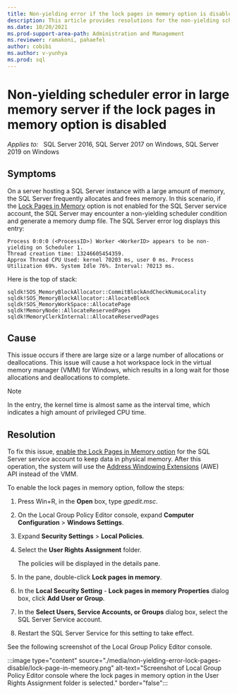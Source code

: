 ```yaml
---
title: Non-yielding error if the lock pages in memory option is disabled
description: This article provides resolutions for the non-yielding scheduler error that occurs in large memory server if the lock pages in memory option is disabled.
ms.date: 10/20/2021
ms.prod-support-area-path: Administration and Management
ms.reviewer: ramakoni, pahaefel
author: cobibi
ms.author: v-yunhya
ms.prod: sql
---
```

# Non-yielding scheduler error in large memory server if the lock pages in memory option is disabled

_Applies to:_ &nbsp; SQL Server 2016, SQL Server 2017 on Windows, SQL Server 2019 on Windows

## Symptoms

On a server hosting a SQL Server instance with a large amount of memory, the SQL Server frequently allocates and frees memory. In this scenario, if the [Lock Pages in Memory](/sql/database-engine/configure-windows/server-memory-server-configuration-options#lock-pages-in-memory-lpim) option is not enabled for the SQL Server service account, the SQL Server may encounter a non-yielding scheduler condition and generate a memory dump file. The SQL Server error log displays this entry:

```output
Process 0:0:0 (<ProcessID>) Worker <WorkerID> appears to be non-yielding on Scheduler 1. 
Thread creation time: 13246605454359. 
Approx Thread CPU Used: kernel 70203 ms, user 0 ms. Process Utilization 69%. System Idle 76%. Interval: 70213 ms.
```

Here is the top of stack:

```output
sqldk!SOS_MemoryBlockAllocator::CommitBlockAndCheckNumaLocality
sqldk!SOS_MemoryBlockAllocator::AllocateBlock
sqldk!SOS_MemoryWorkSpace::AllocatePage
sqldk!MemoryNode::AllocateReservedPages
sqldk!MemoryClerkInternal::AllocateReservedPages
```

## Cause

This issue occurs if there are large size or a large number of allocations or deallocations. This issue will cause a hot workspace lock in the virtual memory manager (VMM) for Windows, which results in a long wait for those allocations and deallocations to complete.

> [!NOTE]
> In the entry, the kernel time is almost same as the interval time, which indicates a high amount of privileged CPU time.

## Resolution

To fix this issue, [enable the Lock Pages in Memory option](/sql/database-engine/configure-windows/enable-the-lock-pages-in-memory-option-windows) for the SQL Server service account to keep data in physical memory. After this operation, the system will use the [Address Windowing Extensions](/windows/win32/memory/address-windowing-extensions) (AWE) API instead of the VMM.

To enable the lock pages in memory option, follow the steps:

1. Press Win+R, in the **Open** box, type *gpedit.msc*.
1. On the Local Group Policy Editor console, expand **Computer Configuration** > **Windows Settings**.
1. Expand **Security Settings** > **Local Policies**.
1. Select the **User Rights Assignment** folder.

    The policies will be displayed in the details pane.
1. In the pane, double-click **Lock pages in memory**.
1. In the **Local Security Setting** - **Lock pages in memory Properties** dialog box, click **Add User or Group**.
1. In the **Select Users, Service Accounts, or Groups** dialog box, select the SQL Server Service account.
1. Restart the SQL Server Service for this setting to take effect.

See the following screenshot of the Local Group Policy Editor console.

:::image type="content" source="./media/non-yielding-error-lock-pages-disable/lock-page-in-memeory.png" alt-text="Screenshot of Local Group Policy Editor console where the lock pages in memory option in the User Rights Assignment folder is selected." border="false":::
